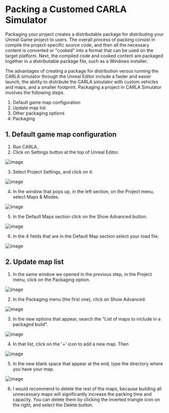 # Packing a Customed CARLA Simulator

Packaging your project creates a distributable package for distributing your Unreal Game project to users. The overall process of packing consist in compile the project-specific source code, and then all the necessary content is converted or "cooked" into a format that can be used on the target platform. Next, the compiled code and cooked content are packaged together in a distributable package file, such as a Windows installer.

The advantages of creating a package for distribution versus running the CARLA simulator through the Unreal Editor include a faster and easier launch, the ability to distribute the CARLA simulator with custom vehicles and maps, and a smaller footprint. Packaging a project in CARLA Simulator involves the following steps.

1. Default game map configuration
2. Update map list
3. Other packaging options
4. Packaging

## 1. Default game map configuration

1. Run CARLA.
2. Click on Settings button at the top of Unreal Editor.

![image](https://github.com/0123gabriel/Ubuntu_ROS_Tutorial/assets/108648272/40b81a50-b4bc-41df-b821-fdcec4ae1106)

3. Select Project Settings, and click on it.

![image](https://github.com/0123gabriel/Ubuntu_ROS_Tutorial/assets/108648272/75c2131e-9f0b-4dcf-8240-a0988fc76a50)

4. In the window that pops up, in the left section, on the Project menu, select Maps & Modes.

![image](https://github.com/0123gabriel/Ubuntu_ROS_Tutorial/assets/108648272/66f34aba-72f7-4892-bff9-872d7462d5c4)

5. In the Default Maps section click on the Show Advanced button.

![image](https://github.com/0123gabriel/Ubuntu_ROS_Tutorial/assets/108648272/7726ad5c-61ae-4308-b145-13ca4ca7b277)

6. In the 4 fields that are in the Default Map section select your road file. 

![image](https://github.com/0123gabriel/Ubuntu_ROS_Tutorial/assets/108648272/64cbbbbb-0cf9-4271-ad58-ac3e4f3315cf)

## 2. Update map list

1. In the same window we opened in the previous step, in the Project menu, click on the Packaging option.

![image](https://github.com/0123gabriel/Ubuntu_ROS_Tutorial/assets/108648272/31e2928d-1639-4af2-afaa-708b0e2cb21f)

2. In the Packaging menu (the first one), click on Show Advanced.

![image](https://github.com/0123gabriel/Ubuntu_ROS_Tutorial/assets/108648272/b95d0755-7bbd-46d0-987d-1ef3ac1429b0)

3. In the new options that appear, search the "List of maps to include in a packaged build".

![image](https://github.com/0123gabriel/Ubuntu_ROS_Tutorial/assets/108648272/722f87d3-23c2-4c60-99da-9b03d6e642b5)

4. In that list, click on the '+' icon to add a new map. Then 

![image](https://github.com/0123gabriel/Ubuntu_ROS_Tutorial/assets/108648272/93b2a631-8d21-4fed-adb2-dde7f5ee2d0d)

5. In the new blank space that appear at the end, type the directory where you have your map.

![image](https://github.com/0123gabriel/Ubuntu_ROS_Tutorial/assets/108648272/c6198c74-ac72-43f4-9df8-2d357d00f8f0)

6. I would recommend to delete the rest of the maps, because building all unnecessary maps will significantly increase the packing time and capacity. You can delete them by clicking the inverted triangle icon on the right, and select the Delete button.

